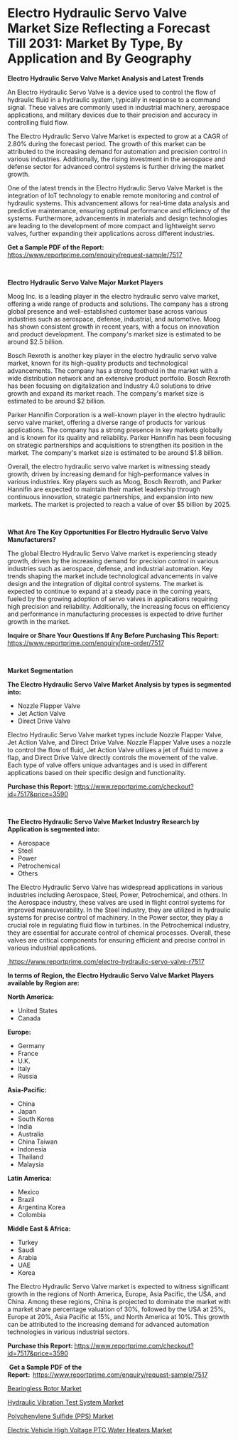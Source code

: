 <p><h1>Electro Hydraulic Servo Valve Market Size Reflecting a Forecast Till 2031: Market By Type, By Application and By Geography</h1></p><p><strong>Electro Hydraulic Servo Valve Market Analysis and Latest Trends</strong></p>
<p><p>An Electro Hydraulic Servo Valve is a device used to control the flow of hydraulic fluid in a hydraulic system, typically in response to a command signal. These valves are commonly used in industrial machinery, aerospace applications, and military devices due to their precision and accuracy in controlling fluid flow.</p><p>The Electro Hydraulic Servo Valve Market is expected to grow at a CAGR of 2.80% during the forecast period. The growth of this market can be attributed to the increasing demand for automation and precision control in various industries. Additionally, the rising investment in the aerospace and defense sector for advanced control systems is further driving the market growth.</p><p>One of the latest trends in the Electro Hydraulic Servo Valve Market is the integration of IoT technology to enable remote monitoring and control of hydraulic systems. This advancement allows for real-time data analysis and predictive maintenance, ensuring optimal performance and efficiency of the systems. Furthermore, advancements in materials and design technologies are leading to the development of more compact and lightweight servo valves, further expanding their applications across different industries.</p></p>
<p><strong>Get a Sample PDF of the Report:&nbsp;</strong> <a href="https://www.reportprime.com/enquiry/request-sample/7517">https://www.reportprime.com/enquiry/request-sample/7517</a></p>
<p>&nbsp;</p>
<p><strong>Electro Hydraulic Servo Valve Major Market Players</strong></p>
<p><p>Moog Inc. is a leading player in the electro hydraulic servo valve market, offering a wide range of products and solutions. The company has a strong global presence and well-established customer base across various industries such as aerospace, defense, industrial, and automotive. Moog has shown consistent growth in recent years, with a focus on innovation and product development. The company's market size is estimated to be around $2.5 billion.</p><p>Bosch Rexroth is another key player in the electro hydraulic servo valve market, known for its high-quality products and technological advancements. The company has a strong foothold in the market with a wide distribution network and an extensive product portfolio. Bosch Rexroth has been focusing on digitalization and Industry 4.0 solutions to drive growth and expand its market reach. The company's market size is estimated to be around $2 billion.</p><p>Parker Hannifin Corporation is a well-known player in the electro hydraulic servo valve market, offering a diverse range of products for various applications. The company has a strong presence in key markets globally and is known for its quality and reliability. Parker Hannifin has been focusing on strategic partnerships and acquisitions to strengthen its position in the market. The company's market size is estimated to be around $1.8 billion.</p><p>Overall, the electro hydraulic servo valve market is witnessing steady growth, driven by increasing demand for high-performance valves in various industries. Key players such as Moog, Bosch Rexroth, and Parker Hannifin are expected to maintain their market leadership through continuous innovation, strategic partnerships, and expansion into new markets. The market is projected to reach a value of over $5 billion by 2025.</p></p>
<p>&nbsp;</p>
<p><strong>What Are The Key Opportunities For Electro Hydraulic Servo Valve Manufacturers?</strong></p>
<p><p>The global Electro Hydraulic Servo Valve market is experiencing steady growth, driven by the increasing demand for precision control in various industries such as aerospace, defense, and industrial automation. Key trends shaping the market include technological advancements in valve design and the integration of digital control systems. The market is expected to continue to expand at a steady pace in the coming years, fueled by the growing adoption of servo valves in applications requiring high precision and reliability. Additionally, the increasing focus on efficiency and performance in manufacturing processes is expected to drive further growth in the market.</p></p>
<p><strong>Inquire or Share Your Questions If Any Before Purchasing This Report:</strong> <a href="https://www.reportprime.com/enquiry/pre-order/7517">https://www.reportprime.com/enquiry/pre-order/7517</a></p>
<p>&nbsp;</p>
<p><strong>Market Segmentation</strong></p>
<p><strong>The Electro Hydraulic Servo Valve Market Analysis by types is segmented into:</strong></p>
<p><ul><li>Nozzle Flapper Valve</li><li>Jet Action Valve</li><li>Direct Drive Valve</li></ul></p>
<p><p>Electro Hydraulic Servo Valve market types include Nozzle Flapper Valve, Jet Action Valve, and Direct Drive Valve. Nozzle Flapper Valve uses a nozzle to control the flow of fluid, Jet Action Valve utilizes a jet of fluid to move a flap, and Direct Drive Valve directly controls the movement of the valve. Each type of valve offers unique advantages and is used in different applications based on their specific design and functionality.</p></p>
<p><strong>Purchase this Report:&nbsp;</strong><a href="https://www.reportprime.com/checkout?id=7517&price=3590">https://www.reportprime.com/checkout?id=7517&price=3590</a></p>
<p>&nbsp;</p>
<p><strong>The Electro Hydraulic Servo Valve Market Industry Research by Application is segmented into:</strong></p>
<p><ul><li>Aerospace</li><li>Steel</li><li>Power</li><li>Petrochemical</li><li>Others</li></ul></p>
<p><p>The Electro Hydraulic Servo Valve has widespread applications in various industries including Aerospace, Steel, Power, Petrochemical, and others. In the Aerospace industry, these valves are used in flight control systems for improved maneuverability. In the Steel industry, they are utilized in hydraulic systems for precise control of machinery. In the Power sector, they play a crucial role in regulating fluid flow in turbines. In the Petrochemical industry, they are essential for accurate control of chemical processes. Overall, these valves are critical components for ensuring efficient and precise control in various industrial applications.</p></p>
<p><a href="https://www.reportprime.com/electro-hydraulic-servo-valve-r7517">&nbsp;https://www.reportprime.com/electro-hydraulic-servo-valve-r7517</a></p>
<p><strong>In terms of Region, the Electro Hydraulic Servo Valve Market Players available by Region are:</strong></p>
<p>
    <p> <strong> North America: </strong>
        <ul>
            <li>United States</li>
            <li>Canada</li>
        </ul>
        </p> 
    <p> <strong> Europe: </strong>
        <ul>
            <li>Germany</li>
            <li>France</li>
            <li>U.K.</li>
            <li>Italy</li>
            <li>Russia</li>
        </ul>
        </p> 
    <p> <strong> Asia-Pacific: </strong>
        <ul>
            <li>China</li>
            <li>Japan</li>
            <li>South Korea</li>
            <li>India</li>
            <li>Australia</li>
            <li>China Taiwan</li>
            <li>Indonesia</li>
            <li>Thailand</li>
            <li>Malaysia</li>
        </ul>
        </p> 
    <p> <strong> Latin America: </strong>
        <ul>
            <li>Mexico</li>
            <li>Brazil</li>
            <li>Argentina Korea</li>
            <li>Colombia</li>
        </ul>
        </p> 
    <p> <strong> Middle East & Africa: </strong>
        <ul>
            <li>Turkey</li>
            <li>Saudi</li>
            <li>Arabia</li>
            <li>UAE</li>
            <li>Korea</li>
        </ul>
    </p>
    </p>
<p><p>The Electro Hydraulic Servo Valve market is expected to witness significant growth in the regions of North America, Europe, Asia Pacific, the USA, and China. Among these regions, China is projected to dominate the market with a market share percentage valuation of 30%, followed by the USA at 25%, Europe at 20%, Asia Pacific at 15%, and North America at 10%. This growth can be attributed to the increasing demand for advanced automation technologies in various industrial sectors.</p></p>
<p><strong>Purchase this Report: </strong><a href="https://www.reportprime.com/checkout?id=7517&price=3590">https://www.reportprime.com/checkout?id=7517&price=3590</a></p>
<p>&nbsp;<strong>Get a Sample PDF of the Report:&nbsp;&nbsp;</strong><a href="https://www.reportprime.com/enquiry/request-sample/7517">https://www.reportprime.com/enquiry/request-sample/7517</a></p>
<p><strong></strong></p>
<p><p><a href="https://view.publitas.com/reportprime-1/bearingless-rotor-market-report-reveals-the-latest-trends-and-growth-opportunities-of-this-market/">Bearingless Rotor Market</a></p><p><a href="https://www.linkedin.com/pulse/hydraulic-vibration-test-system-market-size-examines-j9ihc?trackingId=l9xOg6tGa4iyt79mhwpKZA%3D%3D">Hydraulic Vibration Test System Market</a></p><p><a href="https://natural-crush-b99.notion.site/Analyzing-Polyphenylene-Sulfide-PPS-Market-Global-Industry-Perspective-and-Forecast-2024-to-2031-4d8ef70e346d4b418c95e3628f909924">Polyphenylene Sulfide (PPS) Market</a></p><p><a href="https://www.linkedin.com/pulse/electric-vehicle-high-voltage-ptc-water-heaters-market-research-gfwic?trackingId=TTtXtkfk8xy03V0sy095Tw%3D%3D">Electric Vehicle High Voltage PTC Water Heaters Market</a></p></p>